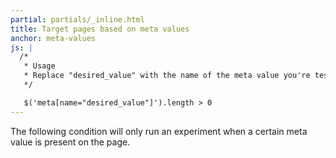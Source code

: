 ```yaml
---
partial: partials/_inline.html
title: Target pages based on meta values
anchor: meta-values
js: |
  /*
   * Usage
   * Replace "desired_value" with the name of the meta value you're testing for.
   */

   $('meta[name="desired_value"]').length > 0
---
```


The following condition will only run an experiment when a certain meta value is present on the page.
